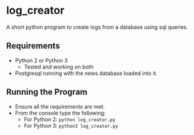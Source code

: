 # log_creator
A short python program to create logs from a database using sql queries.
## Requirements
- Python 2 or Python 3
  - Tested and working on both
- Postgresql running with the news database loaded into it.

## Running the Program
- Ensure all the requirements are met.
- From the console type the following:
    - For Python 2: `python log_creator.py`
    - For Python 3: `python3 log_creator.py`
